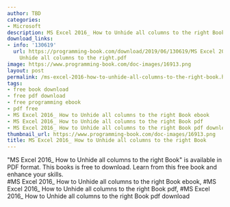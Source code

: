 ```yaml
---
author: TBD
categories:
- Microsoft
description: MS Excel 2016_ How to Unhide all columns to the right Book
download_links:
- info: '130619'
  url: https://programming-book.com/download/2019/06/130619/MS Excel 2016_ How to
    Unhide all columns to the right.pdf
image: https://www.programming-book.com/doc-images/16913.png
layout: post
permalink: /ms-excel-2016-how-to-unhide-all-columns-to-the-right-book.html
tags:
- free book download
- free pdf download
- free programming ebook
- pdf free
- MS Excel 2016_ How to Unhide all columns to the right Book ebook
- MS Excel 2016_ How to Unhide all columns to the right Book pdf
- MS Excel 2016_ How to Unhide all columns to the right Book pdf download
thumbnail_url: https://www.programming-book.com/doc-images/16913.png
title: MS Excel 2016_ How to Unhide all columns to the right Book
---
```


 
<div class="item-desc text-justify">
  "MS Excel 2016_ How to Unhide all columns to the right Book" is available in PDF format. This books is free to download. Learn from this free book and enhance your skills.
  <br>
  #MS Excel 2016_ How to Unhide all columns to the right Book ebook, #MS Excel 2016_ How to Unhide all columns to the right Book pdf, #MS Excel 2016_ How to Unhide all columns to the right Book pdf download
</div>